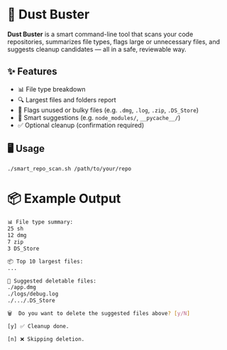 # 🧹 Dust Buster

**Dust Buster** is a smart command-line tool that scans your code repositories, summarizes file types, flags large or unnecessary files, and suggests cleanup candidates — all in a safe, reviewable way.

## ✨ Features

- 📊 File type breakdown
- 🔍 Largest files and folders report
- 🧹 Flags unused or bulky files (e.g. `.dmg`, `.log`, `.zip`, `.DS_Store`)
- 🧠 Smart suggestions (e.g. `node_modules/`, `__pycache__/`)
- ✅ Optional cleanup (confirmation required)

## 🖥️ Usage

```bash
./smart_repo_scan.sh /path/to/your/repo
```

# 📦 Example Output
```bash
📊 File type summary:
25 sh
12 dmg
7 zip
3 DS_Store

📦 Top 10 largest files:
...

🧹 Suggested deletable files:
./app.dmg
./logs/debug.log
./.../.DS_Store

🗑️  Do you want to delete the suggested files above? [y/N]

[y] ✅ Cleanup done.

[n] ❌ Skipping deletion.

```
